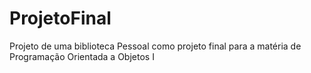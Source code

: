 # ProjetoFinal
Projeto de uma biblioteca Pessoal como projeto final para a matéria de Programação Orientada a Objetos I
